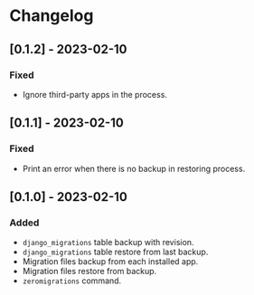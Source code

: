 # Changelog

## [0.1.2] - 2023-02-10
### Fixed
- Ignore third-party apps in the process.


## [0.1.1] - 2023-02-10
### Fixed
- Print an error when there is no backup in restoring process.


## [0.1.0] - 2023-02-10
### Added
- `django_migrations` table backup with revision.
- `django_migrations` table restore from last backup.
- Migration files backup from each installed app.
- Migration files restore from backup.
- `zeromigrations` command.
